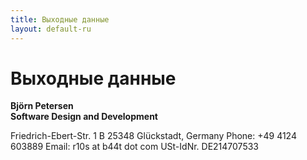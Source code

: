 ```yaml
---
title: Выходные данные
layout: default-ru
---
```


# Выходные данные

<!-- Do not change, all information are requried by law in Germany... -->

**Björn Petersen**  
**Software Design and Development**

Friedrich-Ebert-Str. 1 B
25348 Glückstadt, Germany
Phone: +49 4124 603889
Email: r10s at b44t dot com
USt-IdNr. DE214707533
